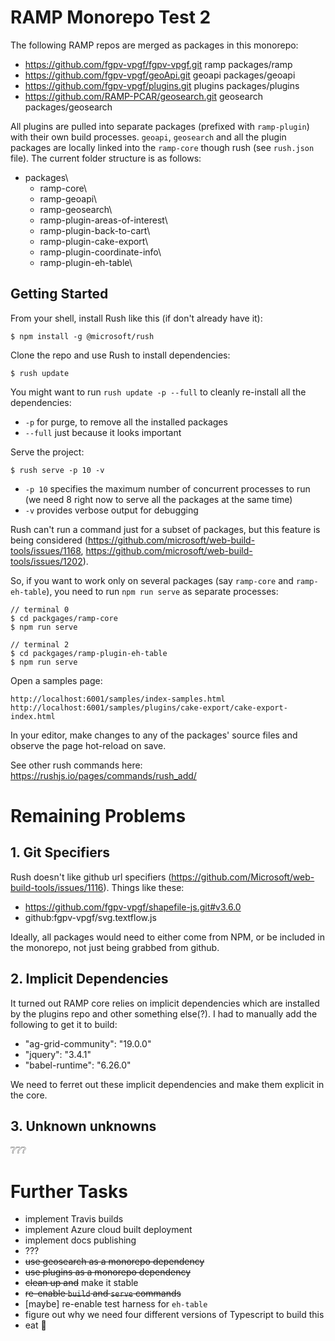 # RAMP Monorepo Test 2

The following RAMP repos are merged as packages in this monorepo:

-   https://github.com/fgpv-vpgf/fgpv-vpgf.git ramp packages/ramp
-   https://github.com/fgpv-vpgf/geoApi.git geoapi packages/geoapi
-   https://github.com/fgpv-vpgf/plugins.git plugins packages/plugins
-   https://github.com/RAMP-PCAR/geosearch.git geosearch packages/geosearch

All plugins are pulled into separate packages (prefixed with `ramp-plugin`) with their own build processes. `geoapi`, `geosearch` and all the plugin packages are locally linked into the `ramp-core` though rush (see `rush.json` file). The current folder structure is as follows:

-   packages\
    -   ramp-core\
    -   ramp-geoapi\
    -   ramp-geosearch\
    -   ramp-plugin-areas-of-interest\
    -   ramp-plugin-back-to-cart\
    -   ramp-plugin-cake-export\
    -   ramp-plugin-coordinate-info\
    -   ramp-plugin-eh-table\

## Getting Started

From your shell, install Rush like this (if don't already have it):

```
$ npm install -g @microsoft/rush
```

Clone the repo and use Rush to install dependencies:

```
$ rush update
```

You might want to run `rush update -p --full` to cleanly re-install all the dependencies:

-   `-p` for purge, to remove all the installed packages
-   `--full` just because it looks important

Serve the project:

```
$ rush serve -p 10 -v
```

-   `-p 10` specifies the maximum number of concurrent processes to run (we need 8 right now to serve all the packages at the same time)
-   `-v` provides verbose output for debugging

Rush can't run a command just for a subset of packages, but this feature is being considered (https://github.com/microsoft/web-build-tools/issues/1168, https://github.com/microsoft/web-build-tools/issues/1202).

So, if you want to work only on several packages (say `ramp-core` and `ramp-eh-table`), you need to run `npm run serve` as separate processes:

```
// terminal 0
$ cd packgages/ramp-core
$ npm run serve

// terminal 2
$ cd packgages/ramp-plugin-eh-table
$ npm run serve
```

Open a samples page:

```
http://localhost:6001/samples/index-samples.html
http://localhost:6001/samples/plugins/cake-export/cake-export-index.html
```

In your editor, make changes to any of the packages' source files and observe the page hot-reload on save.

See other rush commands here: https://rushjs.io/pages/commands/rush_add/

# Remaining Problems

## 1. Git Specifiers

Rush doesn't like github url specifiers (https://github.com/Microsoft/web-build-tools/issues/1116). Things like these:

-   https://github.com/fgpv-vpgf/shapefile-js.git#v3.6.0
-   github:fgpv-vpgf/svg.textflow.js

Ideally, all packages would need to either come from NPM, or be included in the monorepo, not just being grabbed from github.

## 2. Implicit Dependencies

It turned out RAMP core relies on implicit dependencies which are installed by the plugins repo and other something else(?). I had to manually add the following to get it to build:

-   "ag-grid-community": "19.0.0"
-   "jquery": "3.4.1"
-   "babel-runtime": "6.26.0"

We need to ferret out these implicit dependencies and make them explicit in the core.

## 3. Unknown unknowns

❔❔❔

# Further Tasks

-   implement Travis builds
-   implement Azure cloud built deployment
-   implement docs publishing
-   ???
-   ~~use geosearch as a monorepo dependency~~
-   ~~use plugins as a monorepo dependency~~
-   ~~clean up and~~ make it stable
-   ~~re-enable `build` and `serve` commands~~
-   [maybe] re-enable test harness for `eh-table`
-   figure out why we need four different versions of Typescript to build this
-   eat 🍰
